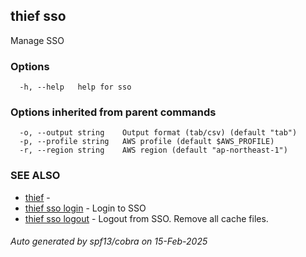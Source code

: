 ## thief sso

Manage SSO

### Options

```
  -h, --help   help for sso
```

### Options inherited from parent commands

```
  -o, --output string    Output format (tab/csv) (default "tab")
  -p, --profile string   AWS profile (default $AWS_PROFILE)
  -r, --region string    AWS region (default "ap-northeast-1")
```

### SEE ALSO

* [thief](thief.md)	 - 
* [thief sso login](thief_sso_login.md)	 - Login to SSO
* [thief sso logout](thief_sso_logout.md)	 - Logout from SSO. Remove all cache files.

###### Auto generated by spf13/cobra on 15-Feb-2025
